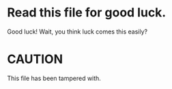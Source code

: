 # Read this file for good luck.

Good luck! Wait, you think luck comes this easily?

# CAUTION
This file has been tampered with.
